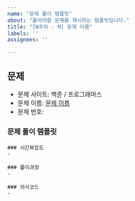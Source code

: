 ```yaml
---
name: "문제 풀이 템플릿"
about: "풀어야할 문제를 제시하는 템플릿입니다."
title: "[N주차 - M] 문제 이름"
labels: ''
assignees: ''

---
```

## 문제 
- 문제 사이트: 백준 / 프로그래머스 
- 문제 이름: [문제 이름](링크)
- 문제 번호:

### 문제 풀이 템플릿
```
### 시간복잡도
-

### 풀이과정
-

### 의사코드
-

```
